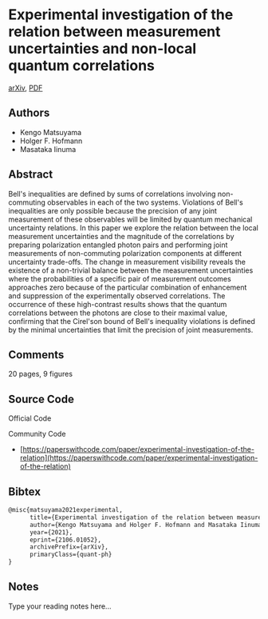 
# Experimental investigation of the relation between measurement uncertainties and non-local quantum correlations

[arXiv](https://arxiv.org/abs/2106.01052), [PDF](https://arxiv.org/pdf/2106.01052.pdf)

## Authors

- Kengo Matsuyama
- Holger F. Hofmann
- Masataka Iinuma

## Abstract

Bell's inequalities are defined by sums of correlations involving non-commuting observables in each of the two systems. Violations of Bell's inequalities are only possible because the precision of any joint measurement of these observables will be limited by quantum mechanical uncertainty relations. In this paper we explore the relation between the local measurement uncertainties and the magnitude of the correlations by preparing polarization entangled photon pairs and performing joint measurements of non-commuting polarization components at different uncertainty trade-offs. The change in measurement visibility reveals the existence of a non-trivial balance between the measurement uncertainties where the probabilities of a specific pair of measurement outcomes approaches zero because of the particular combination of enhancement and suppression of the experimentally observed correlations. The occurrence of these high-contrast results shows that the quantum correlations between the photons are close to their maximal value, confirming that the Cirel'son bound of Bell's inequality violations is defined by the minimal uncertainties that limit the precision of joint measurements.

## Comments

20 pages, 9 figures

## Source Code

Official Code



Community Code

- [https://paperswithcode.com/paper/experimental-investigation-of-the-relation](https://paperswithcode.com/paper/experimental-investigation-of-the-relation)

## Bibtex

```tex
@misc{matsuyama2021experimental,
      title={Experimental investigation of the relation between measurement uncertainties and non-local quantum correlations}, 
      author={Kengo Matsuyama and Holger F. Hofmann and Masataka Iinuma},
      year={2021},
      eprint={2106.01052},
      archivePrefix={arXiv},
      primaryClass={quant-ph}
}
```

## Notes

Type your reading notes here...


